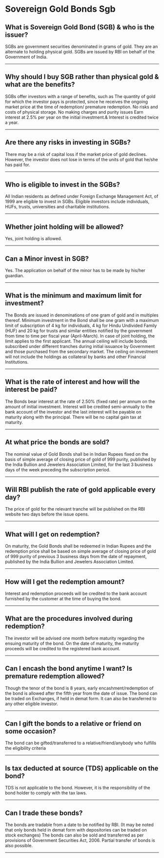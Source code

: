# Sovereign Gold Bonds Sgb

## What is Sovereign Gold Bond (SGB) & who is the issuer?

SGBs are government securities denominated in grams of gold.
They are an alternate to holding physical gold.
SGBs are issued by RBI on behalf of the Government of India.

---

## Why should I buy SGB rather than physical gold & what are the benefits?

SGBs offer investors with a range of benefits, such as
The quantity of gold for which the investor pays is protected, since he receives the ongoing market price at the time of redemption/ premature redemption.
No risks and costs of physical storage.
No making charges and purity issues
Earn interest at 2.5% per year on the initial investment.& Interest is credited twice a year.

---

## Are there any risks in investing in SGBs?

There may be a risk of capital loss if the market price of gold declines.
However, the investor does not lose in terms of the units of gold that he/she has paid for.

---

## Who is eligible to invest in the SGBs?

All Indian residents as defined under Foreign Exchange Management Act, of 1999 are eligible to invest in SGBs.
Eligible investors include individuals, HUFs, trusts, universities and charitable institutions.

---

## Whether joint holding will be allowed?

Yes, joint holding is allowed.

---

## Can a Minor invest in SGB?

Yes. The application on behalf of the minor has to be made by his/her guardian.

---

## What is the minimum and maximum limit for investment?

The Bonds are issued in denominations of one gram of gold and in multiples thereof.
Minimum investment in the Bond shall be one gram with a maximum limit of subscription of 4 kg for individuals, 4 kg for Hindu Undivided Family (HUF) and 20 kg for trusts and similar entities notified by the government from time to time per fiscal year (April-March).
In case of joint holding, the limit applies to the first applicant.
The annual ceiling will include bonds subscribed under different tranches during initial issuance by Government and those purchased from the secondary market. The ceiling on investment will not include the holdings as collateral by banks and other Financial Institutions.

---

## What is the rate of interest and how will the interest be paid?

The Bonds bear interest at the rate of 2.50% (fixed rate) per annum on the amount of initial investment.
Interest will be credited semi-annually to the bank account of the investor and the last interest will be payable on maturity along with the principal.
There will be no capital gain tax at maturity.

---

## At what price the bonds are sold?

The nominal value of Gold Bonds shall be in Indian Rupees fixed on the basis of simple average of closing price of gold of 999 purity, published by the India Bullion and Jewelers Association Limited, for the last 3 business days of the week preceding the subscription period.

---

## Will RBI publish the rate of gold applicable every day?

The price of gold for the relevant tranche will be published on the RBI website two days before the issue opens.

---

## What will I get on redemption?

On maturity, the Gold Bonds shall be redeemed in Indian Rupees and the redemption price shall be based on simple average of closing price of gold of 999 purity of previous 3 business days from the date of repayment, published by the India Bullion and Jewelers Association Limited.

---

## How will I get the redemption amount?

Interest and redemption proceeds will be credited to the bank account furnished by the customer at the time of buying the bond.

---

## What are the procedures involved during redemption?

The investor will be advised one month before maturity regarding the ensuing maturity of the bond.
On the date of maturity, the maturity proceeds will be credited to the registered bank account.

---

## Can I encash the bond anytime I want? Is premature redemption allowed?

Though the tenor of the bond is 8 years, early encashment/redemption of the bond is allowed after the fifth year from the date of issue.
The bond can be traded on Exchanges, if held in demat form. It can also be transferred to any other eligible investor.

---

## Can I gift the bonds to a relative or friend on some occasion?

The bond can be gifted/transferred to a relative/friend/anybody who fulfills the eligibility criteria

---

## Is tax deducted at source (TDS) applicable on the bond?

TDS is not applicable to the bond. However, it is the responsibility of the bond holder to comply with the tax laws.

---

## Can I trade these bonds?

The bonds are tradable from a date to be notified by RBI. (It may be noted that only bonds held in demat form with depositories can be traded on stock exchanges)
The bonds can also be sold and transferred as per provisions of Government Securities Act, 2006. Partial transfer of bonds is also possible.

---

